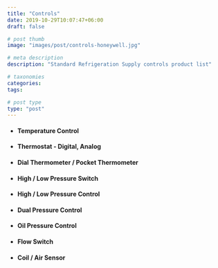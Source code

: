 ```yaml
---
title: "Controls"
date: 2019-10-29T10:07:47+06:00
draft: false

# post thumb
image: "images/post/controls-honeywell.jpg"

# meta description
description: "Standard Refrigeration Supply controls product list"

# taxonomies
categories:
tags:

# post type
type: "post"
---
```


- #### Temperature Control

- #### Thermostat - Digital, Analog

- #### Dial Thermometer / Pocket Thermometer

- #### High / Low Pressure Switch

- #### High / Low Pressure Control

- #### Dual Pressure Control

- #### Oil Pressure Control

- #### Flow Switch

- #### Coil / Air Sensor
